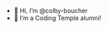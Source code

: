 - 👋 Hi, I’m @colby-boucher
- 🌱 I’m a Coding Temple alumni!

<!---
colby-boucher/colby-boucher is a ✨ special ✨ repository because its `README.md` (this file) appears on your GitHub profile.
You can click the Preview link to take a look at your changes.
--->
